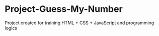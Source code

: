 # Project-Guess-My-Number
Project created for training HTML + CSS + JavaScript and programming logics
